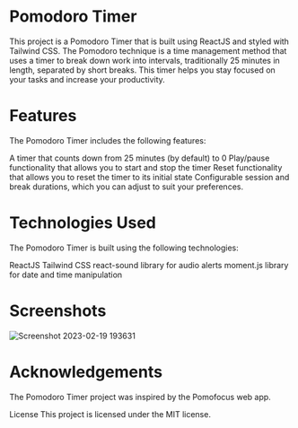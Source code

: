 # Pomodoro Timer
This project is a Pomodoro Timer that is built using ReactJS and styled with Tailwind CSS. The Pomodoro technique is a time management method that uses a timer to break down work into intervals, traditionally 25 minutes in length, separated by short breaks. This timer helps you stay focused on your tasks and increase your productivity.

# Features
The Pomodoro Timer includes the following features:

A timer that counts down from 25 minutes (by default) to 0
Play/pause functionality that allows you to start and stop the timer
Reset functionality that allows you to reset the timer to its initial state
Configurable session and break durations, which you can adjust to suit your preferences.

# Technologies Used
The Pomodoro Timer is built using the following technologies:

ReactJS
Tailwind CSS
react-sound library for audio alerts
moment.js library for date and time manipulation


# Screenshots
![Screenshot 2023-02-19 193631](https://user-images.githubusercontent.com/81392888/221994719-9a95b403-908d-46f5-8a76-d700185ff6a7.png)

# Acknowledgements
The Pomodoro Timer project was inspired by the Pomofocus web app.

License
This project is licensed under the MIT license.

